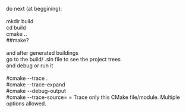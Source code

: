 do next (at beggining):
<br />
<br /> mkdir build
<br /> cd build
<br /> cmake ..
<br /> ##make?
<br />
<br /> and after generated buildings
<br /> go to the build/ .sln file to see the project trees
<br /> and debug or run it
<br />
<br /> #cmake --trace .
<br /> #cmake --trace-expand
<br /> #cmake --debug-output
<br /> #cmake --trace-source=<file>        = Trace only this CMake file/module.  Multiple options allowed.
